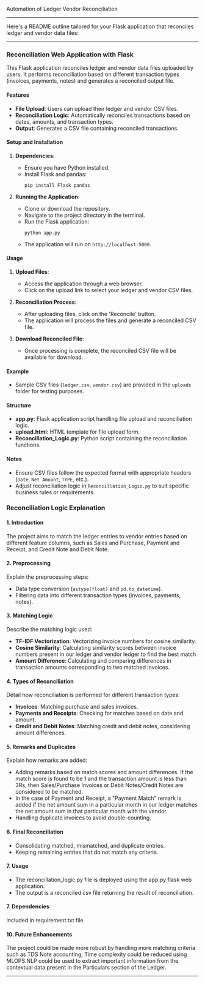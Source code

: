 Automation of Ledger Vendor Reconciliation

---
Here's a README outline tailored for your Flask application that reconciles ledger and vendor data files:

---

### Reconciliation Web Application with Flask

This Flask application reconciles ledger and vendor data files uploaded by users. It performs reconciliation based on different transaction types (invoices, payments, notes) and generates a reconciled output file.

#### Features
- **File Upload**: Users can upload their ledger and vendor CSV files.
- **Reconciliation Logic**: Automatically reconciles transactions based on dates, amounts, and transaction types.
- **Output**: Generates a CSV file containing reconciled transactions.

#### Setup and Installation
1. **Dependencies**:
   - Ensure you have Python installed.
   - Install Flask and pandas:
     ```
     pip install Flask pandas
     ```

2. **Running the Application**:
   - Clone or download the repository.
   - Navigate to the project directory in the terminal.
   - Run the Flask application:
     ```
     python app.py
     ```
   - The application will run on `http://localhost:5000`.

#### Usage
1. **Upload Files**:
   - Access the application through a web browser.
   - Click on the upload link to select your ledger and vendor CSV files.

2. **Reconciliation Process**:
   - After uploading files, click on the 'Reconcile' button.
   - The application will process the files and generate a reconciled CSV file.

3. **Download Reconciled File**:
   - Once processing is complete, the reconciled CSV file will be available for download.

#### Example
- Sample CSV files (`ledger.csv`, `vendor.csv`) are provided in the `uploads` folder for testing purposes.

#### Structure
- **app.py**: Flask application script handling file upload and reconciliation logic.
- **upload.html**: HTML template for file upload form.
- **Reconcillation_Logic.py**: Python script containing the reconciliation functions.

#### Notes
- Ensure CSV files follow the expected format with appropriate headers (`Date`, `Net Amount`, `TYPE`, etc.).
- Adjust reconciliation logic in `Reconcillation_Logic.py` to suit specific business rules or requirements.

### Reconciliation Logic Explanation

#### 1. Introduction
The project aims to match the ledger entries to vendor entries based on different feature columns, such as Sales and Purchase, Payment and Receipt, and Credit Note and Debit Note. 

#### 2. Preprocessing
Explain the preprocessing steps:
- Data type conversion (`astype(float)` and `pd.to_datetime`).
- Filtering data into different transaction types (invoices, payments, notes).

#### 3. Matching Logic
Describe the matching logic used:
- **TF-IDF Vectorization**: Vectorizing invoice numbers for cosine similarity.
- **Cosine Similarity**: Calculating similarity scores between invoice numbers present in our ledger and vendor ledger to find the best match 
- **Amount Difference**: Calculating and comparing differences in transaction amounts corresponding to two matched invoices.

#### 4. Types of Reconciliation
Detail how reconciliation is performed for different transaction types:
- **Invoices**: Matching purchase and sales invoices.
- **Payments and Receipts**: Checking for matches based on date and amount.
- **Credit and Debit Notes**: Matching credit and debit notes, considering amount differences.

#### 5. Remarks and Duplicates
Explain how remarks are added:
- Adding remarks based on match scores and amount differences. If the match score is found to be 1 and the transaction amount is less than 3Rs, then Sales/Purchase Invoices or Debit Notes/Credit Notes are considered to be matched.
- In the case of Payment and Receipt, a "Payment Match" remark is added if the net amount sum in a particular month  in our ledger matches the net amount sum in that particular month with the vendor.
- Handling duplicate invoices to avoid double-counting.

#### 6. Final Reconciliation
- Consolidating matched, mismatched, and duplicate entries.
- Keeping remaining entries that do not match any criteria.

#### 7. Usage
- The reconcillation_logic.py file is deployed using the app.py flask web application.
- The output is a reconciled csv file returning the result of reconciliation.

#### 7. Dependencies
Included in requirement.txt file.

#### 10. Future Enhancements
The project could be made more robust by handling more matching criteria such as TDS Note accounting; Time complexity could be reduced using MLOPS.NLP could be used to extract important information from the contextual data present in the Particulars section of the Ledger.



---

